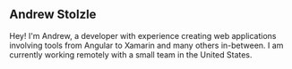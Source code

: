 ## Andrew Stolzle
Hey! I'm Andrew, a developer with experience creating web applications involving tools from Angular to Xamarin and many others in-between. I am currently working remotely with a small team in the United States.
